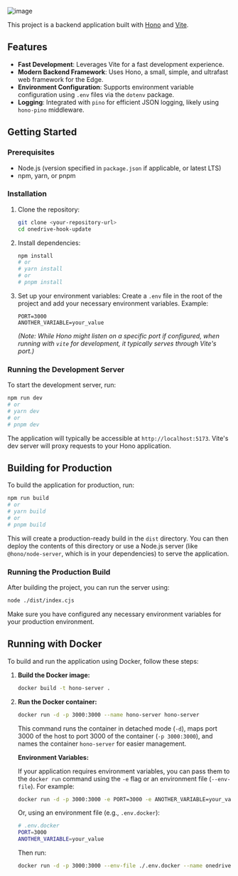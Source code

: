 ![image](https://github.com/user-attachments/assets/59b1532b-25d2-4444-bfe2-29dda96e441b)


This project is a backend application built with [Hono](https://hono.dev/) and [Vite](https://vitejs.dev/).

## Features

- **Fast Development**: Leverages Vite for a fast development experience.
- **Modern Backend Framework**: Uses Hono, a small, simple, and ultrafast web framework for the Edge.
- **Environment Configuration**: Supports environment variable configuration using `.env` files via the `dotenv` package.
- **Logging**: Integrated with `pino` for efficient JSON logging, likely using `hono-pino` middleware.

## Getting Started

### Prerequisites

- Node.js (version specified in `package.json` if applicable, or latest LTS)
- npm, yarn, or pnpm

### Installation

1.  Clone the repository:

    ```bash
    git clone <your-repository-url>
    cd onedrive-hook-update
    ```

2.  Install dependencies:

    ```bash
    npm install
    # or
    # yarn install
    # or
    # pnpm install
    ```

3.  Set up your environment variables:
    Create a `.env` file in the root of the project and add your necessary environment variables.
    Example:
    ```env
    PORT=3000
    ANOTHER_VARIABLE=your_value
    ```
    _(Note: While Hono might listen on a specific port if configured, when running with `vite` for development, it typically serves through Vite's port.)_

### Running the Development Server

To start the development server, run:

```bash
npm run dev
# or
# yarn dev
# or
# pnpm dev
```

The application will typically be accessible at `http://localhost:5173`. Vite's dev server will proxy requests to your Hono application.

## Building for Production

To build the application for production, run:

```bash
npm run build
# or
# yarn build
# or
# pnpm build
```

This will create a production-ready build in the `dist` directory. You can then deploy the contents of this directory or use a Node.js server (like `@hono/node-server`, which is in your dependencies) to serve the application.

### Running the Production Build

After building the project, you can run the server using:

```bash
node ./dist/index.cjs
```

Make sure you have configured any necessary environment variables for your production environment.

## Running with Docker

To build and run the application using Docker, follow these steps:

1.  **Build the Docker image:**

    ```bash
    docker build -t hono-server .
    ```

2.  **Run the Docker container:**

    ```bash
    docker run -d -p 3000:3000 --name hono-server hono-server
    ```

    This command runs the container in detached mode (`-d`), maps port 3000 of the host to port 3000 of the container (`-p 3000:3000`), and names the container `hono-server` for easier management.

    **Environment Variables:**

    If your application requires environment variables, you can pass them to the `docker run` command using the `-e` flag or an environment file (`--env-file`). For example:

    ```bash
    docker run -d -p 3000:3000 -e PORT=3000 -e ANOTHER_VARIABLE=your_value --name onedrive-hook-app onedrive-hook-update
    ```

    Or, using an environment file (e.g., `.env.docker`):

    ```bash
    # .env.docker
    PORT=3000
    ANOTHER_VARIABLE=your_value
    ```

    Then run:

    ```bash
    docker run -d -p 3000:3000 --env-file ./.env.docker --name onedrive-hook-app onedrive-hook-update
    ```
